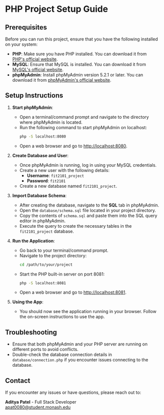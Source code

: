 # PHP Project Setup Guide

## Prerequisites

Before you can run this project, ensure that you have the following installed on your system:

- **PHP**: Make sure you have PHP installed. You can download it from [PHP's official website](https://www.php.net/downloads).
- **MySQL**: Ensure that MySQL is installed. You can download it from [MySQL's official website](https://dev.mysql.com/downloads/).
- **phpMyAdmin**: Install phpMyAdmin version 5.2.1 or later. You can download it from [phpMyAdmin's official website](https://www.phpmyadmin.net/downloads/).

## Setup Instructions

1. **Start phpMyAdmin**:
    - Open a terminal/command prompt and navigate to the directory where phpMyAdmin is located.
    - Run the following command to start phpMyAdmin on localhost:
      ```bash
      php -S localhost:8080
      ```
    - Open a web browser and go to [http://localhost:8080](http://localhost:8080).

2. **Create Database and User**:
    - Once phpMyAdmin is running, log in using your MySQL credentials.
    - Create a new user with the following details:
        - **Username**: `fit2101_project`
        - **Password**: `fit2101`
    - Create a new database named `fit2101_project`.

3. **Import Database Schema**:
    - After creating the database, navigate to the **SQL** tab in phpMyAdmin.
    - Open the `database/schema.sql` file located in your project directory.
    - Copy the contents of `schema.sql` and paste them into the SQL query editor in phpMyAdmin.
    - Execute the query to create the necessary tables in the `fit2101_project` database.

4. **Run the Application**:
    - Go back to your terminal/command prompt.
    - Navigate to the project directory:
      ```bash
      cd /path/to/your/project
      ```
    - Start the PHP built-in server on port 8081:
      ```bash
      php -S localhost:8081
      ```
    - Open a web browser and go to [http://localhost:8081](http://localhost:8081).

5. **Using the App**:
    - You should now see the application running in your browser. Follow the on-screen instructions to use the app.

## Troubleshooting

- Ensure that both phpMyAdmin and your PHP server are running on different ports to avoid conflicts.
- Double-check the database connection details in `database/connection.php` if you encounter issues connecting to the database.

## Contact

If you encounter any issues or have questions, please reach out to:

**Aditya Patel** - Full Stack Developer  
[apat0080@student.monash.edu](mailto:apat0080@student.monash.edu)
